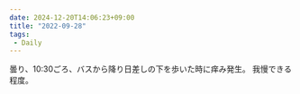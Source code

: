 ```yaml
---
date: 2024-12-20T14:06:23+09:00
title: "2022-09-28"
tags:
 - Daily
---
```

曇り、10:30ごろ、バスから降り日差しの下を歩いた時に痒み発生。
我慢できる程度。

